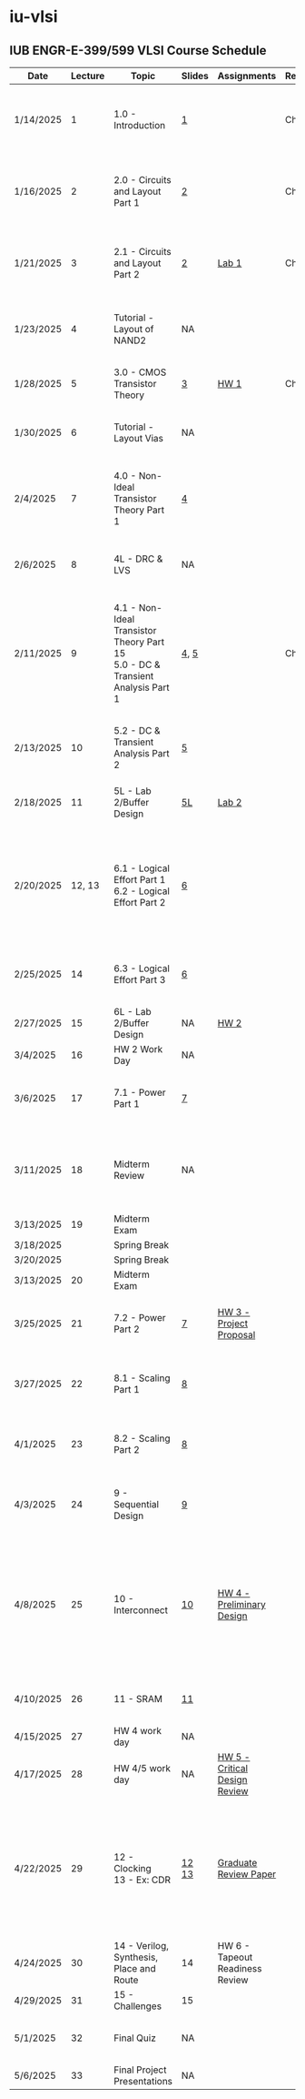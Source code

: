 # iu-vlsi
## IUB ENGR-E-399/599 VLSI Course Schedule

|Date|Lecture|Topic|Slides|Assignments|Reading|Due|Video Link|Lab Link|
|---|---|---|---|---|---|---|---|---|
|1/14/2025|1|1.0 - Introduction|[1](../Slides/1.0-Introduction.pptx)||Chp. 7||[1 - VLSI Design Lecture 1: Introduction to VLSI Design](https://iu.mediaspace.kaltura.com/media/t/1_07p5g8sa)||
|1/16/2025|2|2.0 - Circuits and Layout Part 1|[2](../Slides/2.0-Circuits-Layout.pptx)||Chp. 5||[2 - VLSI Design Lecture 2.0: Circuits and Layout Part 1](https://iu.mediaspace.kaltura.com/media/t/1_h1jicei6)||
|1/21/2025|3|2.1 - Circuits and Layout Part 2|[2](../Slides/2.0-Circuits-Layout.pptx)|[Lab 1](../HW/LAB_1.docx)|Chp. 6||[3 - VLSI Design Lecture 2.1: Circuits and Layout Part 2](https://iu.mediaspace.kaltura.com/media/t/1_4lk2ien0)|[3L - VLSI Design Lab 1: Intro to Lab 1](https://iu.mediaspace.kaltura.com/media/t/1_vuye49w6)|
|1/23/2025|4|Tutorial - Layout of NAND2|NA||||[4 - VLSI Design Tutorial: Layout of NAND2](https://iu.mediaspace.kaltura.com/media/t/1_v5uty58m)||
|1/28/2025|5|3.0 - CMOS Transistor Theory|[3](../Slides/3.0-Transistors.pptx)|[HW 1](../HW/HW1.md)|Chp. 11||[5 - Transistor Theory Lecture 3.0](https://iu.mediaspace.kaltura.com/media/t/1_23ieu5r5)||
|1/30/2025|6|Tutorial - Layout Vias|NA|||[Lab 1](../HW/LAB_1.docx)|[6 - VLSI Design Tutorial: Vias](https://iu.mediaspace.kaltura.com/media/t/1_ckm0xpls)||
|2/4/2025|7|4.0 - Non-Ideal Transistor Theory Part 1|[4](../Slides/4.0-Non-Ideal-Transistors.pptx)||||[7 - VLSI Design Lecture 4.1: Non-Ideal Transistor Theory Part 1](https://iu.mediaspace.kaltura.com/media/t/1_2b366691)||
|2/6/2025|8|4L - DRC & LVS|NA||||[8 - VLSI Design Tutorial: DRC & LVS](https://iu.mediaspace.kaltura.com/media/t/1_zpohh96u)||
|2/11/2025|9|4.1 - Non-Ideal Transistor Theory Part 15 <br> 5.0 - DC & Transient Analysis Part 1|[4](../Slides/4.0-Non-Ideal-Transistors.pptx), [5](../Slides/5.0-DC-Tran.pptx)||Chp. 12|[HW 1](../HW/HW1.md)<br>[HW 1 Solutions](../HW/HW_1_Solutions.pdf)|[9 - VLSI Design Lecture 4.2: Non-Ideal Transistor Theory Part 2 <br> 5.1: DC & Transient Analysis Part 1](https://iu.mediaspace.kaltura.com/media/t/1_zl9296ow)||
|2/13/2025|10|5.2 - DC & Transient Analysis Part 2|[5](../Slides/5.0-DC-Tran.pptx)|||[Lab 1+](../HW/LAB_1.docx)|[10 - 5.2: DC & Transient Analysis Part 2](https://iu.mediaspace.kaltura.com/media/t/1_cwttp12m)|[5L - VLSI Design Lab 2: Intro to Lab 2](https://iu.mediaspace.kaltura.com/media/t/1_h9zudkas)|
|2/18/2025|11|5L - Lab 2/Buffer Design|[5L](https://iu.mediaspace.kaltura.com/media/t/1_h9zudkas)|[Lab 2](../HW/LAB_2.docx)|||[11 - 5L: VLSI Design Lab: Intro to Lab 2](https://iu.mediaspace.kaltura.com/media/t/1_h9zudkas)||
|2/20/2025|12, 13|6.1 - Logical Effort Part 1<br>6.2 - Logical Effort Part 2|[6](../Slides/6.0-LogicalEffort.pptx)||||[12 - 6.1: VLSI Design Lecture 6.1: Logical Effort Part 1](https://iu.mediaspace.kaltura.com/media/t/1_uzarhskv)<br>[13 - 6.2: VLSI Design Lecture 6.2: Logical Effort Part 2](https://iu.mediaspace.kaltura.com/media/t/1_1o42bbwr)|[6L.1 - VLSI Design Lab/Tutorial: IU Standard Cell Library](https://iu.mediaspace.kaltura.com/media/t/1_nnn37wvl)|
|2/25/2025|14|6.3 - Logical Effort Part 3|[6](../Slides/6.0-LogicalEffort.pptx)||||[14 - 6.3: VLSI Design Lecture 6.3: Logical Effort Part 3](https://iu.mediaspace.kaltura.com/media/t/1_te524zun)|[6L.2 - VLSI Design Lab: Lab 2 Q&A](https://iu.mediaspace.kaltura.com/media/t/1_7jtnohaf)|
|2/27/2025|15|6L - Lab 2/Buffer Design|NA|[HW 2](../HW/HW2.md)||[Lab 2](../HW/LAB_2.docx)|NA|NA|
|3/4/2025|16|HW 2 Work Day|NA||||NA|NA|
|3/6/2025|17|7.1 - Power Part 1|[7](../Slides/7.0-Power.pptx)||||[17 - 7.1: VLSI Design Lecture 7.1: Power Part 1](https://iu.mediaspace.kaltura.com/media/t/1_k8tkfk56/367933772)|
|3/11/2025|18|Midterm Review|NA|||[HW 2](../HW/HW2.md)<br>[HW 2 Solutions (Part 1)](../HW/HW2_Part1_Solutions.pdf)<br>[HW 2 Solutions (Part 2)](../HW/HW2_Part2_Solutions.pdf)|[Midterm Review](https://iu.mediaspace.kaltura.com/media/t/1_7hmtlvy0)|
|3/13/2025|19|Midterm Exam|
|3/18/2025||Spring Break|
|3/20/2025||Spring Break|
|3/13/2025|20|Midterm Exam|
|3/25/2025|21|7.2 - Power Part 2|[7](../Slides/7.0-Power.pptx)|[HW 3 - Project Proposal](../HW/HW3.md)|||[21 - 7.2: VLSI Design Lecture 7.2: Power Part 2](https://iu.mediaspace.kaltura.com/media/t/1_s0bj34wr/367933772)|
|3/27/2025|22|8.1 - Scaling Part 1|[8](../Slides/8.0-Scaling.pptx)||||[22 - 8.1: VLSI Design Lecture 8.1: Scaling Part 1](https://iu.mediaspace.kaltura.com/media/t/1_wzynbgsn/367933772)|
|4/1/2025|23|8.2 - Scaling Part 2|[8](../Slides/8.0-Scaling.pptx)|||[HW 3](../HW/HW3.md)|[23 - 8.2: VLSI Design Lecture 8.2: Scaling Part 2](https://iu.mediaspace.kaltura.com/media/t/1_d83ejiog/367933772)|
|4/3/2025|24|9 - Sequential Design|[9](../Slides/9.0-SequentialDesign.pptx)||||[24 - 9: VLSI Design Lecture 9: Sequential Design](https://iu.mediaspace.kaltura.com/media/t/1_384b3ste/367933772)|
|4/8/2025|25|10 - Interconnect|[10](../Slides/10.0-Interconnect.pptx)|[HW 4 - Preliminary Design](../HW/HW4.md)|||[25 - 10: VLSI Design Lecture 10.1: Interconnect Part 1](https://iu.mediaspace.kaltura.com/media/t/1_ycf9q8dd)<br>[25 - 10: VLSI Design Lecture 10.2: Interconnect Part 2](https://iu.mediaspace.kaltura.com/media/t/1_txucquru)|
|4/10/2025|26|11 - SRAM|[11](../Slides/11.0-SRAM.pptx)||||[26 - 11: VLSI Design Lecture 11: SRAM](https://iu.mediaspace.kaltura.com/media/t/1_2qaqrm9y)|
|4/15/2025|27|HW 4 work day|NA||||NA||
|4/17/2025|28|HW 4/5 work day|NA|[HW 5 - Critical Design Review](../HW/HW5.md)|||NA|[28L-Overview of the PDR](https://iu.mediaspace.kaltura.com/media/t/1_n6clm5ow)
|4/22/2025|29|12 - Clocking<br>13 - Ex: CDR|[12](../Slides/12.0-Clocking.pptx)<br>[13](../Slides/13.0-example_CDR.pptx)|[Graduate Review Paper](../HW/Graduate_review_paper_assignment.pdf)||[HW 4](../HW/HW4.md)|[29 - 12: VLSI Design Lecture 12.1: Clocking Part 1](https://iu.mediaspace.kaltura.com/media/t/1_4wgqu48b)<br>29 - 12: VLSI Design Lecture 12.2: Clocking Part 2|[29L-Example CDR](https://iu.mediaspace.kaltura.com/media/t/1_8b8y6o4h)|
|4/24/2025|30|14 - Verilog, Synthesis, Place and Route|14|HW 6 - Tapeout Readiness Review|||||
|4/29/2025|31|15 - Challenges|15|||[HW 5](../HW/HW5.md)|||
|5/1/2025|32|Final Quiz|NA|||HW 6<br>[Graduate Review Papers](../HW/Graduate_review_paper_assignment.pdf)|||
|5/6/2025|33|Final Project Presentations|NA|||Final Project|||
